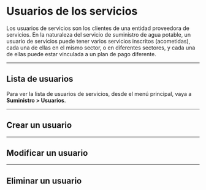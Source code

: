 # Usuarios de los servicios

Los usuarios de servicios son los clientes de una entidad proveedora de servicios. En la naturaleza del servicio de suministro de agua potable, un usuario de servicios puede tener varios servicios inscritos (acometidas), cada una de ellas en el mismo sector, o en diferentes sectores, y cada una de ellas puede estar vinculada a un plan de pago diferente.

---

## Lista de usuarios

Para ver la lista de usuarios de servicios, desde el menú principal, vaya a **Suministro > Usuarios**.

---

## Crear un usuario

---

## Modificar un usuario

---

## Eliminar un usuario

